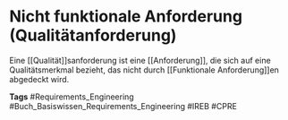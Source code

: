 # Nicht funktionale Anforderung (Qualitätanforderung)

Eine [[Qualität]]sanforderung ist eine [[Anforderung]], die sich auf eine Qualitätsmerkmal bezieht, das nicht durch [[Funktionale Anforderung]]en abgedeckt wird.

**Tags**
#Requirements_Engineering
#Buch_Basiswissen_Requirements_Engineering
#IREB
#CPRE